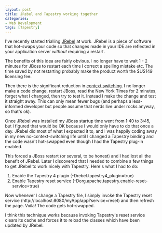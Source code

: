 ```yaml
---
layout: post
title: JRebel and Tapestry working together
categories:
- Web Development
tags: [Tapestry]
---
```


I've recently started trialling
[JRebel](http://www.zeroturnaround.com/jrebel/) at work. JRebel is a piece of
software that hot-swaps your code so that changes made in your IDE are
reflected in your application server _without_ requiring a restart.

The benefits of this idea are fairly obvious. I no longer have to wait 1 - 2
minutes for JBoss to restart each time I correct a spelling mistake etc. The
time saved by not restarting probably make the product worth the $US149
licensing fee.

Then there is the significant reduction in [context
switching](http://www.joelonsoftware.com/articles/fog0000000022.html). I no
longer make a code change, restart JBoss, read the New York Times for 2
minutes, forget what I changed, then try to test it. Instead I make the change
and test it straight away. This can only mean fewer bugs (and perhaps a less-
informed developer but people assume that nerds live under rocks anyway, so
that's ok).

Once JRebel was installed my JBoss startup time went from 1:40 to 3:45, but I
figured that would be OK because I would only have to do that once a day.
JRebel did most of what I expected it to, and I was happily coding away in my
new no-context-switching life until I changed a Tapestry binding and the code
wasn't hot-swapped even though I had the Tapestry plug-in enabled.

This forced a JBoss restart (or several, to be honest) and I had lost all the
benefit of JRebel. Later I discovered that I needed to combine a few things to
get JRebel to work nicely with Tapestry. Here's what I had to do:

  1. Enable the Tapestry 4 plugin (-Drebel.tapestry4_plugin=true)
  2. Enable Tapestry reset service (-Dorg.apache.tapestry.enable-reset-service=true)

Now whenever I change a Tapestry file, I simply invoke the Tapestry reset
service (http://localhost:8080/myApp/app?service=reset) and then refresh the
page. Voila! The code gets hot-swapped.

I think this technique works because invoking Tapestry's reset service clears
its cache and forces it to reload the classes which have been updated by
JRebel.

